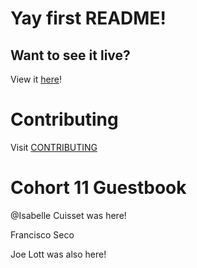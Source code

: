 # Yay first README!

## Want to see it live?

View it [here](http://deafening-dog.surge.sh/)!

# Contributing

Visit [CONTRIBUTING](/CONTRIBUTING.md)

# Cohort 11 Guestbook

@Isabelle Cuisset was here!

Francisco Seco

Joe Lott was also here!
